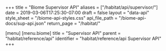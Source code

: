 +++
title = "Biome Supervisor API"
aliases = ["/habitat/api/supervisor/"]
date = 2019-03-06T17:25:30-07:00
draft = false
layout = "data-api"
style_sheet = "/biome-api-styles.css"
api_file_path = "/biome-api-docs/sup-api.json"
return_page = "/habitat/"

[menu]
  [menu.biome]
    title = "Supervisor API"
    parent = "habitat/reference/api"
    identifier = "habitat/reference/api Supervisor API"
+++

